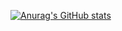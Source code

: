 [![Anurag's GitHub stats](https://github-readme-stats.vercel.app/api?username=rahulk789)](https://github.com/anuraghazra/github-readme-stats)

